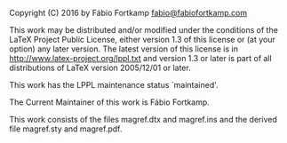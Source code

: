 Copyright (C) 2016 by Fábio Fortkamp <fabio@fabiofortkamp.com>

This work may be distributed and/or modified under the
conditions of the LaTeX Project Public License, either version 1.3
of this license or (at your option) any later version.
The latest version of this license is in
  http://www.latex-project.org/lppl.txt
and version 1.3 or later is part of all distributions of LaTeX
version 2005/12/01 or later.

This work has the LPPL maintenance status `maintained'.

The Current Maintainer of this work is Fábio Fortkamp.

This work consists of the files magref.dtx and magref.ins
and the derived file magref.sty and magref.pdf.
